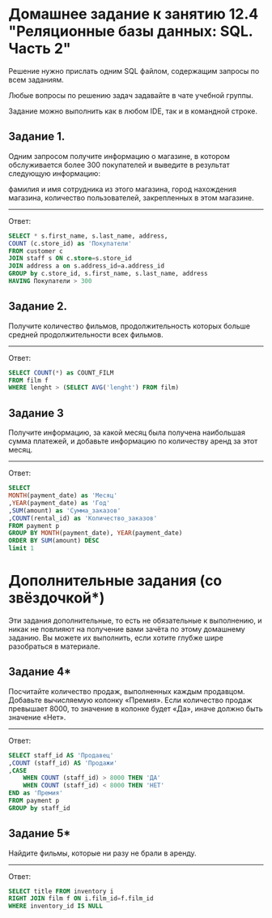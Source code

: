 # Домашнее задание к занятию 12.4 "Реляционные базы данных: SQL. Часть 2"
Решение нужно прислать одним SQL файлом, содержащим запросы по всем заданиям.

Любые вопросы по решению задач задавайте в чате учебной группы.

Задание можно выполнить как в любом IDE, так и в командной строке.

## Задание 1.
Одним запросом получите информацию о магазине, в котором обслуживается более 300 покупателей и выведите в результат следующую информацию:

фамилия и имя сотрудника из этого магазина, город нахождения магазина, количество пользователей, закрепленных в этом магазине.
____

Ответ:
```SQL
SELECT * s.first_name, s.last_name, address,
COUNT (c.store_id) as 'Покупатели'
FROM customer c
JOIN staff s ON c.store=s.store_id
JOIN address a on s.address_id=a.address_id
GROUP by c.store_id, s.first_name, s.last_name, address
HAVING Покупатели > 300
```

## Задание 2.
Получите количество фильмов, продолжительность которых больше средней продолжительности всех фильмов.
____

Ответ:
```SQL
SELECT COUNT(*) as COUNT_FILM
FROM film f
WHERE lenght > (SELECT AVG('lenght') FROM film)
```

## Задание 3
Получите информацию, за какой месяц была получена наибольшая сумма платежей, и добавьте информацию по количеству аренд за этот месяц.
____

Ответ:
```SQL
SELECT
MONTH(payment_date) as 'Месяц'
,YEAR(payment_date) as 'Год'
,SUM(amount) as 'Сумма_заказов'
,COUNT(rental_id) as 'Количество_заказов'
FROM payment p
GROUP BY MONTH(payment_date), YEAR(payment_date)
ORDER BY SUM(amount) DESC
limit 1
```

# Дополнительные задания (со звёздочкой*)
Эти задания дополнительные, то есть не обязательные к выполнению, и никак не повлияют на получение вами зачёта по этому домашнему заданию. Вы можете их выполнить, если хотите глубже шире разобраться в материале.

## Задание 4*
Посчитайте количество продаж, выполненных каждым продавцом. Добавьте вычисляемую колонку «Премия». Если количество продаж превышает 8000, то значение в колонке будет «Да», иначе должно быть значение «Нет».
___

Ответ:
```SQL
SELECT staff_id AS 'Продавец'
,COUNT (staff_id) AS 'Продажи'
,CASE
    WHEN COUNT (staff_id) > 8000 THEN 'ДА'
    WHEN COUNT (staff_id) < 8000 THEN 'НЕТ'
END as 'Премия'
FROM payment p
GROUP by staff_id
```

## Задание 5*
Найдите фильмы, которые ни разу не брали в аренду.
____

Ответ:
```SQL
SELECT title FROM inventory i
RIGHT JOIN film f ON i.film_id=f.film_id
WHERE inventory_id IS NULL
```

